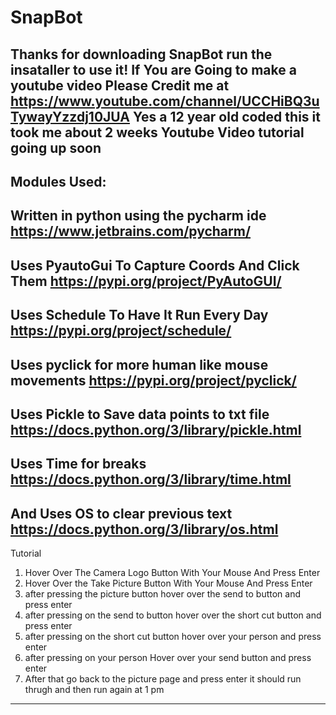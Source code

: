 # SnapBot
Thanks for downloading SnapBot
run the insataller to use it!
If You are Going to make a youtube video
Please Credit me at https://www.youtube.com/channel/UCCHiBQ3uTywayYzzdj10JUA
Yes a 12 year old coded this it took me about 2 weeks
Youtube Video tutorial going up soon
--------------------------------------------------------
Modules Used:
--------------------------------------------------------
Written in python using the pycharm ide https://www.jetbrains.com/pycharm/
--------------------------------------------------------
Uses PyautoGui To Capture Coords And Click Them https://pypi.org/project/PyAutoGUI/
--------------------------------------------------------
Uses Schedule To Have It Run Every Day https://pypi.org/project/schedule/
--------------------------------------------------------
Uses pyclick for more human like mouse movements https://pypi.org/project/pyclick/
--------------------------------------------------------
Uses Pickle to Save data points to txt file https://docs.python.org/3/library/pickle.html
--------------------------------------------------------
Uses Time for breaks https://docs.python.org/3/library/time.html
--------------------------------------------------------
And Uses OS to clear previous text https://docs.python.org/3/library/os.html
--------------------------------------------------------------------------------------------------------
Tutorial
1. Hover Over The Camera Logo Button With Your Mouse And Press Enter
2. Hover Over the Take Picture Button With Your Mouse And Press Enter
3. after pressing the picture button hover over the send to button and press enter
4. after pressing on the send to button hover over the short cut button and press enter
5. after pressing on the short cut button hover over your person and press enter
6. after pressing on your person Hover over your send button and press enter
7. After that go back to the picture page and press enter it should run thrugh and then run again at 1 pm
----------------------------------------------------------------------------------------------------------
